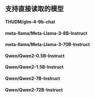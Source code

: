 ## 支持直接读取的模型

#### THUDM/glm-4-9b-chat

#### meta-llama/Meta-Llama-3-8B-Instruct

#### meta-llama/Meta-Llama-3-70B-Instruct

#### Qwen/Qwen2-0.5B-Instruct

#### Qwen/Qwen2-1.5B-Instruct

#### Qwen/Qwen2-7B-Instruct

#### Qwen/Qwen2-72B-Instruct
